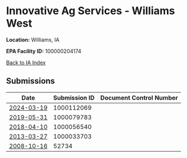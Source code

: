 # Innovative Ag Services - Williams West

**Location:** Williams, IA

**EPA Facility ID:** 100000204174

[Back to IA Index](../../index.md)

## Submissions

| Date | Submission ID | Document Control Number |
|------|--------------|-------------------------|
| [2024-03-19](submissions/1000112069.md) | 1000112069 |  |
| [2019-05-31](submissions/1000079783.md) | 1000079783 |  |
| [2018-04-10](submissions/1000056540.md) | 1000056540 |  |
| [2013-03-27](submissions/1000033703.md) | 1000033703 |  |
| [2008-10-16](submissions/52734.md) | 52734 |  |
